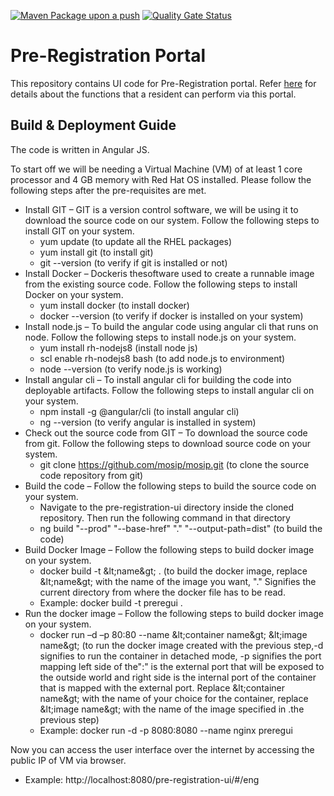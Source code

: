 [![Maven Package upon a push](https://github.com/mosip/pre-registration-ui/actions/workflows/push_trigger.yml/badge.svg?branch=develop)](https://github.com/mosip/pre-registration-ui/actions/workflows/push_trigger.yml)
[![Quality Gate Status](https://sonarcloud.io/api/project_badges/measure?branch=develop&project=mosip_pre-registration-ui&metric=alert_status)](https://sonarcloud.io/dashboard?branch=develop&id=mosip_pre-registration-ui)


# Pre-Registration Portal

This repository contains UI code for Pre-Registration portal. Refer [here](https://docs.mosip.io/1.2.0/modules/pre-registration/pre-registration-user-guide) for details about the functions that a resident can perform via this portal.

## Build &amp; Deployment Guide

The code is written in Angular JS. 

To start off we will be needing a Virtual Machine (VM) of at least 1 core processor and 4 GB memory with Red Hat OS installed. Please follow the following steps after the pre-requisites are met.

- Install GIT – GIT is a version control software, we will be using it to download the source code on our system. Follow the following steps to install GIT on your system.
  - yum update (to update all the RHEL packages)
  - yum install git (to install git)
  - git --version (to verify if git is installed or not)
- Install Docker – Dockeris thesoftware used to create a runnable image from the existing source code. Follow the following steps to install Docker on your system.
  - yum install docker (to install docker)
  - docker --version (to verify if docker is installed on your system)
- Install node.js – To build the angular code using angular cli that runs on node. Follow the following steps to install node.js on your system.
  - yum install rh-nodejs8 (install node js)
  - scl enable rh-nodejs8 bash (to add node.js to environment)
  - node --version (to verify node.js is working)
- Install angular cli – To install angular cli for building the code into deployable artifacts. Follow the following steps to install angular cli on your system.
  - npm install -g @angular/cli (to install angular cli)
  - ng --version (to verify angular is installed in system)
- Check out the source code from GIT – To download the source code from git. Follow the following steps to download source code on your system.
  - git clone https://github.com/mosip/mosip.git (to clone the source code repository from git)
- Build the code – Follow the following steps to build the source code on your system.
  - Navigate to the pre-registration-ui directory inside the cloned repository. Then run the following command in that directory
  - ng build "--prod" "--base-href" "." "--output-path=dist" (to build the code)
- Build Docker Image – Follow the following steps to build docker image on your system.
  - docker build -t \&lt;name\&gt; . (to build the docker image, replace \&lt;name\&gt; with the name of the image you want, &quot;.&quot; Signifies the current directory from where the docker file has to be read.
  - Example: docker build -t preregui .
- Run the docker image – Follow the following steps to build docker image on your system.
  - docker run –d –p 80:80 --name \&lt;container name\&gt; \&lt;image name\&gt; (to run the docker image created with the previous step,-d signifies to run the container in detached mode, -p signifies the port mapping left side of the&quot;:&quot; is the external port that will be exposed to the outside world and right side is the internal port of the container that is mapped with the external port. Replace \&lt;container name\&gt; with the name of your choice for the container, replace \&lt;image name\&gt; with the name of the image specified in .the previous step)
  - Example: docker run -d -p 8080:8080 --name nginx preregui

Now you can access the user interface over the internet by accessing the public IP of VM via browser.
- Example: http://localhost:8080/pre-registration-ui/#/eng
